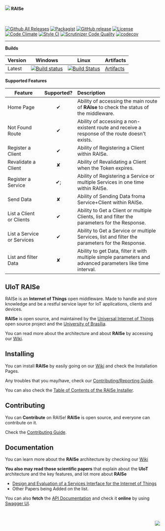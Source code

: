 <h4><img src="http://i.imgur.com/Ftmda0f.png"/> RAISe</h4>
<br>

[![Github All Releases](https://img.shields.io/github/downloads/uiot/raise/total.svg)](https://github.com/uiot/raise/releases) [![Packagist](https://img.shields.io/packagist/v/uiot/raise.svg)](https://packagist.org/packages/uiot/raise) [![GitHub release](https://img.shields.io/github/release/uiot/raise.svg)](https://github.com/uiot/raise/releases) [![License](https://img.shields.io/badge/License-Apache%202.0-blue.svg)](https://opensource.org/licenses/Apache-2.0) [![Code Climate](https://codeclimate.com/github/UIoT/RAISe/badges/gpa.svg)](https://codeclimate.com/github/UIoT/RAISe) [![Style CI](https://styleci.io/repos/34536644/shield?style=flat)](https://styleci.io/repos/34536644/) [![Scrutinizer Code Quality](https://scrutinizer-ci.com/g/UIoT/RAISe/badges/quality-score.png?b=sbr)](https://scrutinizer-ci.com/g/UIoT/RAISe/?branch=sbr) [![codecov](https://codecov.io/gh/uiot/RAISe/branch/sbr/graph/badge.svg)](https://codecov.io/gh/uiot/RAISe)


<hr>

<b>Builds</b>

Version | Windows | Linux | Artifacts |
--------|---------|-------|-----------|
Latest  | [![Build status](https://ci.appveyor.com/api/projects/status/jjwmx9moinqrha2n?svg=true)](https://ci.appveyor.com/project/sant0ro/raise-askjk)   | [![Build Status](https://travis-ci.org/uiot/raise.svg?branch=sbr)](https://travis-ci.org/uiot/raise) | [Artifacts](https://ci.appveyor.com/project/sant0ro/raise-askjk/branch/sbr/artifacts) |

<b>Supported Features</b>

| Feature  |  Supported?   | Description  |
|----------|:-------------:|:-------------|
| Home Page |    &#10004;  |  Ability of accessing the main route of **RAIse** to check the status of the middleware. |
| Not Found Route |    &#10004;  |  Ability of accessing a non-existent route and receive a response of the route doesn't exists. |
| Register a Client |    &#10004;  |  Ability of Registering a Client within RAISe. |
| Revalidate a Client |    &#10008;  |  Ability of Revalidating a Client when the Token expires. |
| Register a Service |    &#10004;;  |  Ability of Registering a Service or multiple Services in one time within RAISe. |
| Send Data |    &#10008;  |  Ability of Sending Data froma  Service+Client within RAISe. |
| List a Client or Clients |    &#10004;  |  Ability to Get a Client or multiple Clients, list and filter the parameters for the Response. |
| List a Service or Services |    &#10004;  |  Ability to Get a Service or multiple Services, list and filter the parameters for the Response. |
| List and filter Data |    &#10008;  |  Ability to get Data, filter it with multiple simple parameters and advanced parameters like time interval. |

UIoT RAISe
----------

RAISe is an <b>Internet of Things</b> open middleware. Made to handle and store knowledge and be a restful service layer for IoT applications, clients and devices.

<b>RAISe</b> is open source, and maintained by the [Universal Internet of Things](https://uiot.org) open source project and the [University of Brasília](http://www.unb.br).

You can read more about the architecture and about <b>RAISe</b> by accessing our [Wiki](wiki).

Installing
----------

You can install <b>RAISe</b> by easily going on our [Wiki](wiki) and check the Installation Pages.

Any troubles that you may/have, check our [Contributing/Reporting Guide](CONTRIBUTING.md).

You can also check the [Table of Contents of the RAISe Installer](wiki/installer-reference).

Contributing
------------

You can <b>Contribute</b> on RAISe! <b>RAISe</b> is open source, and everyone can contribute on it.

Check the [Contributing Guide](CONTRIBUTING.md).

Documentation
-------------

You can learn more about the <b>RAISe</b> architecture by checking our [Wiki](wiki)

<b>You also may read those scientific papers</b> that explain about the <b>UIoT</b> architecture and the key features, and lot more about <b>RAISe</b>
* [Design and Evaluation of a Services Interface for the Internet of Things](http://dl.acm.org/citation.cfm?id=3023305)
* Other Papers being Added on the list.

You can also **fetch** the [API Documentation](docs/) and check it **online** by using [Swagger UI](http://docs.uiot.org/raise/).

<br>
<br>
<img align="right" src="http://3.bp.blogspot.com/_0oAS_01e8zM/SfEXdfGyQRI/AAAAAAAAAEI/D94K-PR5owU/s200/unb_logo.gif">
